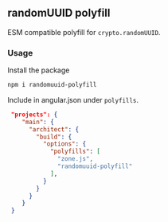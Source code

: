 ## randomUUID polyfill

ESM compatible polyfill for `crypto.randomUUID`.

### Usage

Install the package

```bash
npm i randomuuid-polyfill
```

Include in angular.json under `polyfills`.

```json
 "projects": {
    "main": {
      "architect": {
        "build": {
          "options": {
            "polyfills": [
              "zone.js",
              "randomuuid-polyfill"
            ],
          }
        }
      }
    }
 }
```
